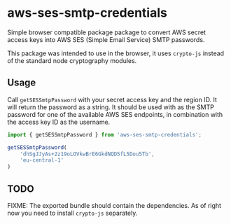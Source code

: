 # aws-ses-smtp-credentials

Simple browser compatible package package to convert AWS secret access keys
into AWS SES (Simple Email Service) SMTP passwords.

This package was intended to use in the browser, it uses `crypto-js` instead
of the standard node cryptography modules.

## Usage

Call `getSESSmtpPassword` with your secret access key and the region ID. It
will return the password as a string. It should be used with as the SMTP
password for one of the available AWS SES endpoints, in combination with the
access key ID as the username.

```js
import { getSESSmtpPassword } from 'aws-ses-smtp-credentials';

getSESSmtpPassword(
    'dhSgJJyAs+2z19oLOVkwBrE6GkdNQD5fL5Dou5Tb',
    'eu-central-1'
)
```

## TODO

FIXME: The exported bundle should contain the dependencies. As of right now you
need to install `crypto-js` separately.

